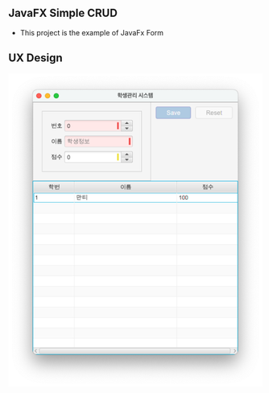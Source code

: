 ## JavaFX Simple CRUD
* This project is the example of JavaFx Form

## UX Design
![img.png](img.png)